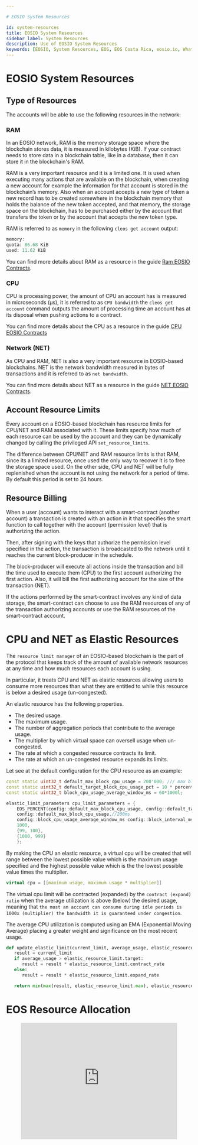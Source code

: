 ```yaml
---

# EOSIO System Resources

id: system-resources
title: EOSIO System Resources
sidebar_label: System Resources
description: Use of EOSIO System Resources
keywords: [EOSIO, System Resources, EOS, EOS Costa Rica, eosio.io, What is System Resources, What is the EOSIO System Resources, Blockchain Resources]
---
```


# EOSIO System Resources


## Type of Resources

The accounts will be able to use the following resources in the network:

### RAM

In an EOSIO network, RAM is the memory storage space where the blockchain stores data, it is measured in kilobytes (KiB). If your contract needs to store data in a blockchain table, like in a database, then it can store it in the blockchain's RAM.

RAM is a very important resource and it is a limited one. It is used when executing many actions that are available on the blockchain, when creating a new account for example the information for that account is stored in the blockchain’s memory. Also when an account accepts a new type of token a new record has to be created somewhere in the blockchain memory that holds the balance of the new token accepted, and that memory, the storage space on the blockchain, has to be purchased either by the account that transfers the token or by the account that accepts the new token type.

RAM is referred to as `memory` in the following `cleos get account` output:

```C++
memory:
quota: 86.68 KiB
used: 11.62 KiB  
```

You can find more details about RAM as a resource in the guide [Ram EOSIO Contracts](https://developers.eos.io/manuals/eosio.contracts/latest/key-concepts/ram).

### CPU

CPU is processing power, the amount of CPU an account has is measured in microseconds (μs), it is referred to as `CPU bandwidth` the `cleos get account` command outputs the amount of processing time an account has at its disposal when pushing actions to a contract.

You can find more details about the CPU as a resource in the guide [CPU EOSIO Contracts](https://developers.eos.io/manuals/eosio.contracts/latest/key-concepts/cpu)

### Network (NET)

As CPU and RAM, NET is also a very important resource in EOSIO-based blockchains. NET is the network bandwidth measured in bytes of transactions and it is referred to as `net bandwidth`.

You can find more details about NET as a resource in the guide [NET EOSIO Contracts](https://developers.eos.io/manuals/eosio.contracts/latest/key-concepts/net).

## Account Resource Limits

Every account on a EOSIO-based blockchain has resource limits for CPU/NET and RAM associated with it. These limits specify how much of each resource can be used by the account and they can be dynamically changed by calling the privileged API `set_resource_limits`.

The difference between CPU/NET and RAM resource limits is that RAM, since its a limited resource, once used the only way to recover it is to free the storage space used. On the other side, CPU and NET will be fully replenished when the account is not using the network for a period of time. By default this period is set to 24 hours.

## Resource Billing

When a user (account) wants to interact with a smart-contract (another account) a transaction is created with an action in it that specifies the smart function to call together with the account (permission level) that is authorizing the action.

Then, after signing with the keys that authorize the permission level specified in the action, the transaction is broadcasted to the network until it reaches the current block-producer in the schedule.

The block-producer will execute all actions inside the transaction and bill the time used to execute them (CPU) to the first account authorizing the first action. Also, it will bill the first authorizing account for the size of the transaction (NET).

If the actions performed by the smart-contract involves any kind of data storage, the smart-contract can choose to use the RAM resources of any of the transaction authorizing accounts or use the RAM resources of the smart-contract account.

# CPU and NET as Elastic Resources

The `resource limit manager` of an EOSIO-based blockchain is the part of the protocol that keeps track of the amount of available network resources at any time and how much resources each account is using.

In particular, it treats CPU and NET as elastic resources allowing users to consume more resources than what they are entitled to while this resource is below a desired usage (un-congested).

An elastic resource has the following properties.

- The desired usage.
- The maximum usage.
- The number of aggregation periods that contribute to the average usage.
- The multiplier by which virtual space can oversell usage when un-congested.
- The rate at which a congested resource contracts its limit.
- The rate at which an un-congested resource expands its limits.

Let see at the default configuration for the CPU resource as an example:

```c++
const static uint32_t default_max_block_cpu_usage = 200'000; /// max block cpu usage in microseconds
const static uint32_t default_target_block_cpu_usage_pct = 10 * percent_1;
const static uint32_t block_cpu_usage_average_window_ms = 60*1000l;
```

```c++
elastic_limit_parameters cpu_limit_parameters = {
	EOS_PERCENT(config::default_max_block_cpu_usage, config::default_target_block_cpu_usage_pct), 	//10% of 200ms
	config::default_max_block_cpu_usage,//200ms
    config::block_cpu_usage_average_window_ms config::block_interval_ms, 							// 60s (120 blocks)
	1000, 																							//x1000 multiplier 
	{99, 100},																						//contract ratio 0.99 
	{1000, 999}																						//expand ratio 1.001
	};
```
By making the CPU an elastic resource, a virtual cpu will be created that will range between the lowest possible value which is the maximum usage specified and the highest possible value which is the the lowest possible value times the multiplier.

```c++
virtual cpu = [[maximum usage, maximum usage * multiplier]]
```

The virtual cpu limit will be contracted (expanded) by the `contract (expand) ratio` when the average utilization is above (below) the desired usage, meaning that `the most an account can consume during idle periods is 1000x (multiplier) the bandwidth it is guaranteed under congestion`.

The average CPU utilization is computed using an EMA (Exponential Moving Average) placing a greater weight and significance on the most recent usage.

```python
def update_elastic_limit(current_limit, average_usage, elastic_resource_limit):
   result = current_limit
   if average_usage > elastic_resource_limit.target:
      result = result * elastic_resource_limit.contract_rate
   else:
      result = result * elastic_resource_limit.expand_rate

   return min(max(result, elastic_resource_limit.max), elastic_resource_limit.max * elastic_resource_limit.max_multiplier)
```

# EOS Resource Allocation

<figure className="video_container">
  <iframe width="100%"  height="315" src="https://www.youtube.com/embed/N6CTRdx6NVE" frameBorder="0" allowFullScreen loading="lazy"> </iframe>
</figure>